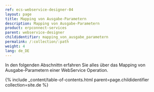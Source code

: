 ```yaml
---
ref: ecs-webservice-designer-04
layout: page
title: Mapping von Ausgabe-Parametern
description: Mapping von Ausgabe-Parametern
product: erpconnect-services
parent: webservice-designer
childidentifier: mapping_von_ausgabe_parametern
permalink: /:collection/:path
weight: 4
lang: de_DE
---
```


In den folgenden Abschnittn erfahren Sie alles über das Mapping von Ausgabe-Parametern einer WebService Operation.

{% include _content/table-of-contents.html parent=page.childidentifier collection=site.de %}
